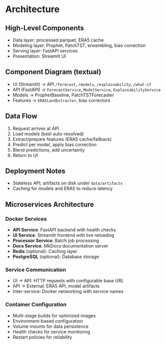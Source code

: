 # Architecture

## High-Level Components
- Data layer: processed parquet, ERA5 cache
- Modeling layer: Prophet, PatchTST, ensembling, bias correction
- Serving layer: FastAPI services
- Presentation: Streamlit UI

## Component Diagram (textual)
- UI (Streamlit)
  -> API `/forecast`, `/models`, `/explainability`, `/what-if`
- API (FastAPI)
  -> `ForecastService`, `ModelService`, `ExplainabilityService`
- Models
  -> ProphetBaseline, PatchTSTForecaster
- Features
  -> `ERA5LandExtractor`, bias correctors

## Data Flow
1) Request arrives at API
2) Load models (best auto-resolved)
3) Extract/prepare features (ERA5 cache/fallback)
4) Predict per model, apply bias correction
5) Blend predictions, add uncertainty
6) Return to UI

## Deployment Notes
- Stateless API; artifacts on disk under `data/artifacts`
- Caching for models and ERA5 to reduce latency

## Microservices Architecture

### Docker Services
- **API Service**: FastAPI backend with health checks
- **UI Service**: Streamlit frontend with live reloading
- **Processor Service**: Batch job processing
- **Docs Service**: MkDocs documentation server
- **Redis** (optional): Caching layer
- **PostgreSQL** (optional): Database storage

### Service Communication
- UI → API: HTTP requests with configurable base URL
- API → External: ERA5 API, model artifacts
- Inter-service: Docker networking with service names

### Container Configuration
- Multi-stage builds for optimized images
- Environment-based configuration
- Volume mounts for data persistence
- Health checks for service monitoring
- Restart policies for reliability
